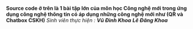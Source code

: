 **Source code ở trên là 1 bài tập lớn của môn học Công nghệ mới trong ứng dụng công nghệ thông tin có áp dụng những công nghệ mới như (QR và Chatbox CSKH)**
_Sinh viên thực hiện : 
**_Vũ Đình Khoa_**_
**_Lê Đăng Khoa_**
